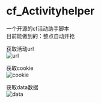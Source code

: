 # cf_Activityhelper
一个开源的cf活动助手脚本  
目前能做到的：整点自动开抢  


获取活动url  
![url](https://github.com/qiums95/cf_Activityhelper/assets/139737103/c1244e4c-53a5-4e94-b02b-00ae36ee8847)  

获取cookie  
![cookie](https://github.com/qiums95/cf_Activityhelper/assets/139737103/bb8de09d-6444-4034-92e0-a38b66d3b0fb)  

获取data数据  
![data](https://github.com/qiums95/cf_Activityhelper/assets/139737103/f11f7470-e394-47bb-ac57-128055d11184)  
